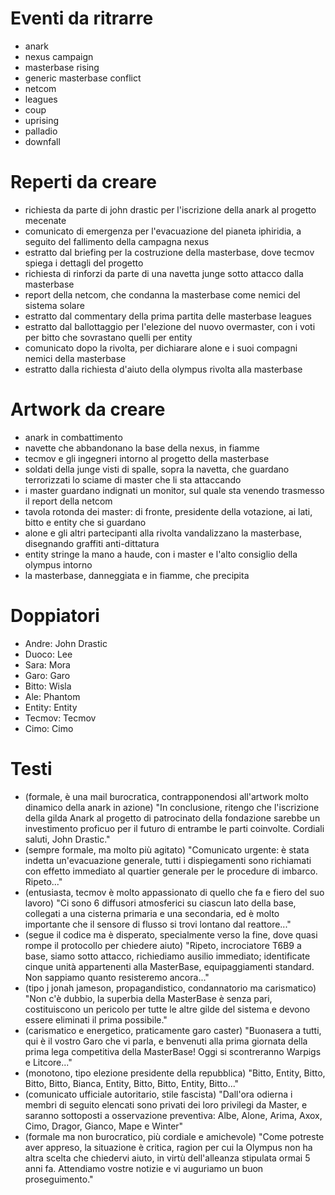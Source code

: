 
# Eventi da ritrarre

- anark
- nexus campaign
- masterbase rising
- generic masterbase conflict
- netcom
- leagues
- coup
- uprising
- palladio
- downfall

# Reperti da creare

- richiesta da parte di john drastic per l'iscrizione della anark al progetto mecenate
- comunicato di emergenza per l'evacuazione del pianeta iphiridia, a seguito del fallimento della campagna nexus
- estratto dal briefing per la costruzione della masterbase, dove tecmov spiega i dettagli del progetto
- richiesta di rinforzi da parte di una navetta junge sotto attacco dalla masterbase
- report della netcom, che condanna la masterbase come nemici del sistema solare
- estratto dal commentary della prima partita delle masterbase leagues
- estratto dal ballottaggio per l'elezione del nuovo overmaster, con i voti per bitto che sovrastano quelli per entity
- comunicato dopo la rivolta, per dichiarare alone e i suoi compagni nemici della masterbase
- estratto dalla richiesta d'aiuto della olympus rivolta alla masterbase

# Artwork da creare

- anark in combattimento
- navette che abbandonano la base della nexus, in fiamme
- tecmov e gli ingegneri intorno al progetto della masterbase
- soldati della junge visti di spalle, sopra la navetta, che guardano terrorizzati lo sciame di master che li sta attaccando
- i master guardano indignati un monitor, sul quale sta venendo trasmesso il report della netcom
- tavola rotonda dei master: di fronte, presidente della votazione, ai lati, bitto e entity che si guardano
- alone e gli altri partecipanti alla rivolta vandalizzano la masterbase, disegnando graffiti anti-dittatura
- entity stringe la mano a haude, con i master e l'alto consiglio della olympus intorno
- la masterbase, danneggiata e in fiamme, che precipita

# Doppiatori

- Andre: John Drastic
- Duoco: Lee
- Sara: Mora
- Garo: Garo
- Bitto: Wisla
- Ale: Phantom
- Entity: Entity
- Tecmov: Tecmov
- Cimo: Cimo

# Testi

- (formale, è una mail burocratica, contrapponendosi all'artwork molto dinamico della anark in azione) "In conclusione, ritengo che l'iscrizione della gilda Anark al progetto di patrocinato della fondazione sarebbe un investimento proficuo per il futuro di entrambe le parti coinvolte. Cordiali saluti, John Drastic."
- (sempre formale, ma molto più agitato) "Comunicato urgente: è stata indetta un'evacuazione generale, tutti i dispiegamenti sono richiamati con effetto immediato al quartier generale per le procedure di imbarco. Ripeto..."
- (entusiasta, tecmov è molto appassionato di quello che fa e fiero del suo lavoro) "Ci sono 6 diffusori atmosferici su ciascun lato della base, collegati a una cisterna primaria e una secondaria, ed è molto importante che il sensore di flusso si trovi lontano dal reattore..."
- (segue il codice ma è disperato, specialmente verso la fine, dove quasi rompe il protocollo per chiedere aiuto) "Ripeto, incrociatore T6B9 a base, siamo sotto attacco, richiediamo ausilio immediato; identificate cinque unità appartenenti alla MasterBase, equipaggiamenti standard. Non sappiamo quanto resisteremo ancora..."
- (tipo j jonah jameson, propagandistico, condannatorio ma carismatico) "Non c'è dubbio, la superbia della MasterBase è senza pari, costituiscono un pericolo per tutte le altre gilde del sistema e devono essere eliminati il prima possibile."
- (carismatico e energetico, praticamente garo caster) "Buonasera a tutti, qui è il vostro Garo che vi parla, e benvenuti alla prima giornata della prima lega competitiva della MasterBase! Oggi si scontreranno Warpigs e Litcore..."
- (monotono, tipo elezione presidente della repubblica) "Bitto, Entity, Bitto, Bitto, Bitto, Bianca, Entity, Bitto, Bitto, Entity, Bitto..."
- (comunicato ufficiale autoritario, stile fascista) "Dall'ora odierna i membri di seguito elencati sono privati dei loro privilegi da Master, e saranno sottoposti a osservazione preventiva: Albe, Alone, Arima, Axox, Cimo, Dragor, Gianco, Mape e Winter"
- (formale ma non burocratico, più cordiale e amichevole) "Come potreste aver appreso, la situazione è critica, ragion per cui la Olympus non ha altra scelta che chiedervi aiuto, in virtù dell'alleanza stipulata ormai 5 anni fa. Attendiamo vostre notizie e vi auguriamo un buon proseguimento."
